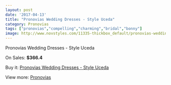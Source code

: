 ```yaml
---
layout: post
date: '2017-04-13'
title: "Pronovias Wedding Dresses - Style Uceda"
category: Pronovias
tags: ["pronovias","compelling","charming","bridal","bonny"]
image: http://www.novstyles.com/11335-thickbox_default/pronovias-wedding-dresses-style-uceda.jpg
---
```

Pronovias Wedding Dresses - Style Uceda

On Sales: **$366.4**
<a href="https://www.novstyles.com/en/pronovias/8291-pronovias-wedding-dresses-style-uceda.html"><amp-img layout="responsive" width="600" height="600" src="//www.novstyles.com/11335-thickbox_default/pronovias-wedding-dresses-style-uceda.jpg" alt="Pronovias Wedding Dresses - Style Uceda 0" /></a>

Buy it: [Pronovias Wedding Dresses - Style Uceda](https://www.novstyles.com/en/pronovias/8291-pronovias-wedding-dresses-style-uceda.html "Pronovias Wedding Dresses - Style Uceda")

View more: [Pronovias](https://www.novstyles.com/en/54-pronovias "Pronovias")